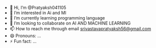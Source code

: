 - 👋 Hi, I’m @Pratyaksh041105
- 👀 I’m interested in Ai and Ml
- 🌱 I’m currently learning programming language
- 💞️ I’m looking to collaborate on AI AND MACHINE LEARNING
- 📫 How to reach me through email srivastavapratyaksh56@gmail.com
- 😄 Pronouns: ...
- ⚡ Fun fact: ...

<!---
Pratyaksh041105/Pratyaksh041105 is a ✨ special ✨ repository because its `README.md` (this file) appears on your GitHub profile.
You can click the Preview link to take a look at your changes.
--->
